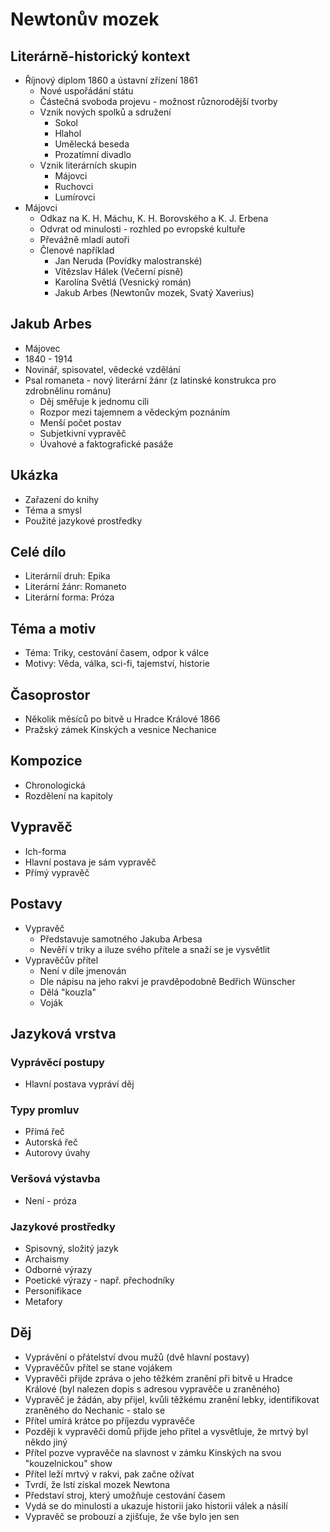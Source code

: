 #  Newtonův mozek

## Literárně-historický kontext

- Říjnový diplom 1860 a ústavní zřízení 1861
    - Nové uspořádání státu
    - Částečná svoboda projevu - možnost různorodější tvorby
    - Vznik nových spolků a sdružení
        - Sokol
        - Hlahol
        - Umělecká beseda
        - Prozatímní divadlo
    - Vznik literárních skupin
        - Májovci
        - Ruchovci
        - Lumírovci
- Májovci 
    - Odkaz na K. H. Máchu, K. H. Borovského a K. J. Erbena
    - Odvrat od minulosti - rozhled po evropské kultuře
    - Převážně mladí autoři
    - Členové například
        - Jan Neruda (Povídky malostranské)
        - Vítězslav Hálek (Večerní písně)
        - Karolína Světlá (Vesnický román)
        - Jakub Arbes (Newtonův mozek, Svatý Xaverius)

## Jakub Arbes

- Májovec
- 1840 - 1914
- Novinář, spisovatel, vědecké vzdělání
- Psal romaneta - nový literární žánr (z latinské konstrukca pro zdrobnělinu románu)
    - Děj směřuje k jednomu cíli
    - Rozpor mezi tajemnem a vědeckým poznáním
    - Menší počet postav
    - Subjetkivní vypravěč
    - Úvahové a faktografické pasáže

## Ukázka

- Zařazení do knihy
- Téma a smysl
- Použité jazykové prostředky

## Celé dílo

- Literárníí druh: Epika
- Literární žánr: Romaneto
- Literární forma: Próza

## Téma a motiv

- Téma: Triky, cestování časem, odpor k válce
- Motivy: Věda, válka, sci-fi, tajemství, historie

## Časoprostor

- Několik měsíců po bitvě u Hradce Králové 1866
- Pražský zámek Kinských a vesnice Nechanice

## Kompozice

- Chronologická
- Rozdělení na kapitoly

## Vypravěč

- Ich-forma
- Hlavní postava je sám vypravěč
- Přímý vypravěč

## Postavy

- Vypravěč
    - Představuje samotného Jakuba Arbesa
    - Nevěří v triky a iluze svého přítele a snaží se je vysvětlit
- Vypravěčův přítel 
    - Není v díle jmenován
    - Dle nápisu na jeho rakvi je pravděpodobně Bedřich Wünscher
    - Dělá "kouzla"
    - Voják

## Jazyková vrstva

### Vyprávěcí postupy

- Hlavní postava vypráví děj

### Typy promluv

- Přímá řeč
- Autorská řeč
- Autorovy úvahy

### Veršová výstavba

- Není - próza
  
### Jazykové prostředky

- Spisovný, složitý jazyk
- Archaismy
- Odborné výrazy
- Poetické výrazy - např. přechodníky
- Personifikace
- Metafory

## Děj

- Vyprávění o přátelství dvou mužů (dvě hlavní postavy)
- Vypravěčův přítel se stane vojákem
- Vypravěči přijde zpráva o jeho těžkém zranění při bitvě u Hradce Králové (byl nalezen dopis s adresou vypravěče u zraněného)
- Vypravěč je žádán, aby přijel, kvůli těžkému zranění lebky, identifikovat zraněného do Nechanic - stalo se
- Přítel umírá krátce po příjezdu vypravěče
- Později k vypravěči domů přijde jeho přítel a vysvětluje, že mrtvý byl někdo jiný
- Přítel pozve vypravěče na slavnost v zámku Kinských na svou "kouzelnickou" show
- Přítel leží mrtvý v rakvi, pak začne ožívat
- Tvrdí, že lstí získal mozek Newtona
- Představí stroj, který umožňuje cestování časem
- Vydá se do minulosti a ukazuje historii jako historii válek a násilí
- Vypravěč se probouzí a zjišťuje, že vše bylo jen sen

